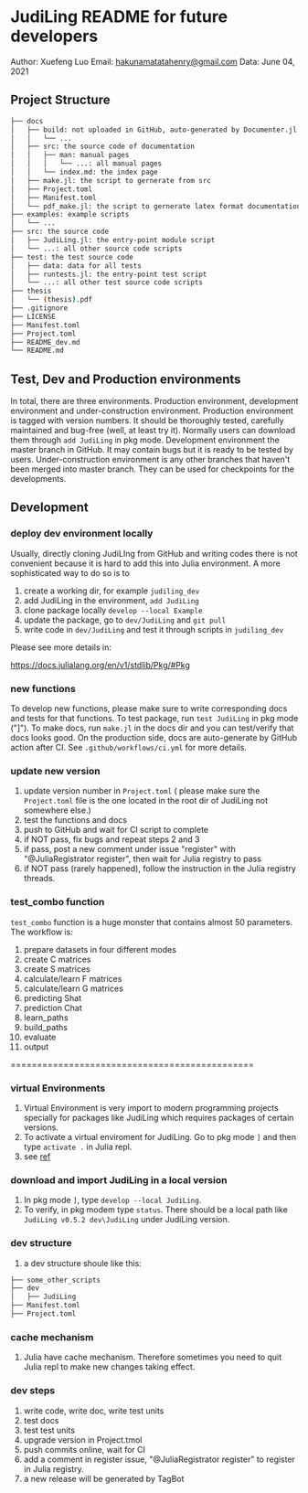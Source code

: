 # JudiLing README for future developers

Author: Xuefeng Luo
Email: hakunamatatahenry@gmail.com
Data: June 04, 2021


## Project Structure

```bash
├── docs
│   ├── build: not uploaded in GitHub, auto-generated by Documenter.jl
│   │   └── ...
│   ├── src: the source code of documentation
│   │   ├── man: manual pages
│   │   │   └── ...: all manual pages
│   │   └── index.md: the index page
│   ├── make.jl: the script to gernerate from src
│   ├── Project.toml
│   ├── Manifest.toml
│   └── pdf_make.jl: the script to gernerate latex format documentation
├── examples: example scripts
│   └── ...
├── src: the source code
│   ├── JudiLing.jl: the entry-point module script
│   └── ...: all other source code scripts
├── test: the test source code
│   ├── data: data for all tests
│   ├── runtests.jl: the entry-point test script
│   └── ...: all other test source code scripts
├── thesis
│   └── (thesis).pdf
├── .gitignore
├── LICENSE
├── Manifest.toml
├── Project.toml
├── README_dev.md
└── README.md
```

## Test, Dev and Production environments
In total, there are three environments. Production environment, development environment and under-construction environment.
Production environment is tagged with version numbers. It should be thoroughly tested, carefully maintained and bug-free (well, at least try it). Normally users can download them through `add JudiLing` in pkg mode.
Development environment the master branch in GitHub. It may contain bugs but it is ready to be tested by users.
Under-construction environment is any other branches that haven't been merged into master branch. They can be used for checkpoints for the developments.

## Development

### deploy dev environment locally

Usually, directly cloning JudiLIng from GitHub and writing codes there is not convenient because it is hard to add this into Julia environment. A more sophisticated way to do so is to

1. create a working dir, for example `judiling_dev`
2. add JudiLing in the environment, `add JudiLing`
3. clone package locally `develop --local Example`
4. update the package, go to `dev/JudiLing` and `git pull`
5. write code in `dev/JudiLing` and test it through scripts in `judiling_dev`

Please see more details in:

https://docs.julialang.org/en/v1/stdlib/Pkg/#Pkg


### new functions
To develop new functions, please make sure to write corresponding docs and tests for that functions.
To test package, run `test JudiLing` in pkg mode ("]").
To make docs, run `make.jl` in the docs dir and you can test/verify that docs looks good. On the production side, docs are auto-generate by GitHub action after CI. See `.github/workflows/ci.yml` for more details.

### update new version
1. update version number in `Project.toml` ( please make sure the `Project.toml` file is the one located in the root dir of JudiLing not somewhere else.)
2. test the functions and docs
3. push to GitHub and wait for CI script to complete
4. if NOT pass, fix bugs and repeat steps 2 and 3
5. if pass, post a new comment under issue "register" with "@JuliaRegistrator register", then wait for Julia registry to pass
6. if NOT pass (rarely happened), follow the instruction in the Julia registry threads.

### test_combo function
`test_combo` function is a huge monster that contains almost 50 parameters. The workflow is:

1. prepare datasets in four different modes
2. create C matrices
3. create S matrices
4. calculate/learn F matrices
5. calculate/learn G matrices
6. predicting Shat
7. prediction Chat
8. learn_paths
9. build_paths
10. evaluate
11. output

==============================================
### virtual Environments
1. Virtual Environment is very import to modern programming projects specially for packages like JudiLing which requires packages of certain versions.
2. To activate a virtual enviroment for JudiLing. Go to pkg mode `]` and then type `activate .` in Julia repl.
3. see [ref](https://docs.julialang.org/en/v1/stdlib/Pkg/)

### download and import JudiLing in a local version
1. In pkg mode `]`, type `develop --local JudiLing`.
2. To verify, in pkg modem type `status`. There should be a local path like `JudiLing v0.5.2 dev\JudiLing` under JudiLing version.

### dev structure
1. a dev structure shoule like this:
```bash
├── some_other_scripts
├── dev
│   ├── JudiLing
├── Manifest.toml
├── Project.toml
```

### cache mechanism
1. Julia have cache mechanism. Therefore sometimes you need to quit Julia repl to make new changes taking effect.

### dev steps
1. write code, write doc, write test units
2. test docs
3. test test units
4. upgrade version in Project.tmol
5. push commits online, wait for CI
6. add a comment in register issue, "@JuliaRegistrator register" to register in Julia registry.
7. a new release will be generated by TagBot

